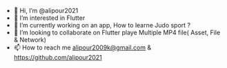 - 👋 Hi, I’m @alipour2021
- 👀 I’m interested in Flutter
- 🌱 I’m currently working on an app, How to learne Judo sport ?
- 💞️ I’m looking to collaborate on Flutter playe Multiple MP4 file( Asset, File & Network)
- 📫 How to reach me alipour2009k@gmail.com & https://github.com/alipour2021

<!---
alipour2021/alipour2021 is a ✨ special ✨ repository because its `README.md` (this file) appears on your GitHub profile.
You can click the Preview link to take a look at your changes.
--->

